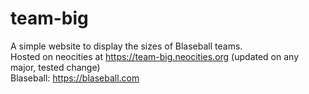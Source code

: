 # team-big

A simple website to display the sizes of Blaseball teams.<br>
Hosted on neocities at https://team-big.neocities.org (updated on any major, tested change)<br>
Blaseball: https://blaseball.com<br>